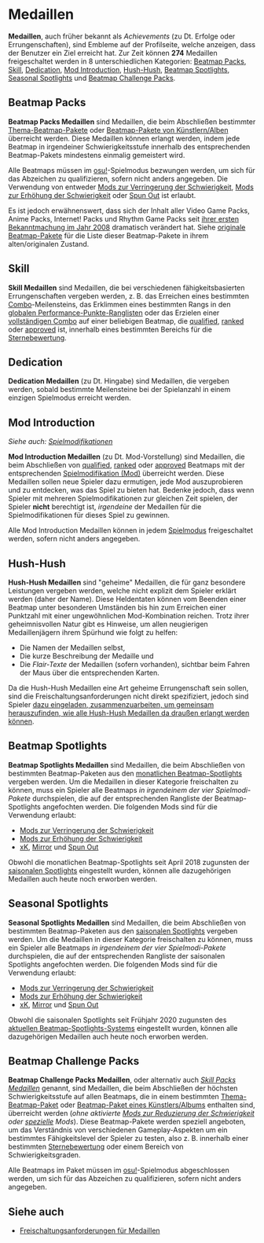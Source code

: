 # Medaillen

**Medaillen**, auch früher bekannt als *Achievements* (zu Dt. Erfolge oder Errungenschaften), sind Embleme auf der Profilseite, welche anzeigen, dass der Benutzer ein Ziel erreicht hat. Zur Zeit können **274** Medaillen freigeschaltet werden in 8 unterschiedlichen Kategorien: [Beatmap Packs](#beatmap-packs), [Skill](#skill), [Dedication](#dedication), [Mod Introduction](#mod-introduction), [Hush-Hush](#hush-hush), [Beatmap Spotlights](#beatmap-spotlights), [Seasonal Spotlights](#seasonal-spotlights) und [Beatmap Challenge Packs](#beatmap-challenge-packs).

## Beatmap Packs

**Beatmap Packs Medaillen** sind Medaillen, die beim Abschließen bestimmter [Thema-Beatmap-Pakete](https://osu.ppy.sh/beatmaps/packs?type=theme) oder [Beatmap-Pakete von Künstlern/Alben](https://osu.ppy.sh/beatmaps/packs?type=artist) überreicht werden. Diese Medaillen können erlangt werden, indem jede Beatmap in irgendeiner Schwierigkeitsstufe innerhalb des entsprechenden Beatmap-Pakets mindestens einmalig gemeistert wird.

Alle Beatmaps müssen im [osu!](/wiki/Game_mode/osu!)-Spielmodus bezwungen werden, um sich für das Abzeichen zu qualifizieren, sofern nicht anders angegeben. Die Verwendung von entweder [Mods zur Verringerung der Schwierigkeit](/wiki/Game_modifier#einfacher), [Mods zur Erhöhung der Schwierigkeit](/wiki/Game_modifier#schwieriger) oder [Spun Out](/wiki/Game_modifier/Spun_Out) ist erlaubt.

Es ist jedoch erwähnenswert, dass sich der Inhalt aller Video Game Packs, Anime Packs, Internet! Packs und Rhythm Game Packs seit [ihrer ersten Bekanntmachung im Jahr 2008](https://osu.ppy.sh/community/forums/topics/1853) dramatisch verändert hat. Siehe [originale Beatmap-Pakete](/wiki/Medals/Legacy_beatmap_packs) für die Liste dieser Beatmap-Pakete in ihrem alten/originalen Zustand.

## Skill

**Skill Medaillen** sind Medaillen, die bei verschiedenen fähigkeitsbasierten Errungenschaften vergeben werden, z. B. das Erreichen eines bestimmten [Combo](/wiki/Beatmapping/Combo)-Meilensteins, das Erklimmen eines bestimmten Rangs in den [globalen Performance-Punkte-Ranglisten](https://osu.ppy.sh/rankings/osu/performance) oder das Erzielen einer [vollständigen Combo](/wiki/Full_combo) auf einer beliebigen Beatmap, die [qualified](/wiki/Beatmap/Category#qualifiziert), [ranked](/wiki/Beatmap/Category#ranked) oder [approved](/wiki/Beatmap/Category#approved) ist, innerhalb eines bestimmten Bereichs für die [Sternebewertung](/wiki/Beatmapping/Star_rating).

## Dedication

**Dedication Medaillen** (zu Dt. Hingabe) sind Medaillen, die vergeben werden, sobald bestimmte Meilensteine bei der Spielanzahl in einem einzigen Spielmodus erreicht werden.

## Mod Introduction

*Siehe auch: [Spielmodifikationen](/wiki/Game_modifier)*

**Mod Introduction Medaillen** (zu Dt. Mod-Vorstellung) sind Medaillen, die beim Abschließen von [qualified](/wiki/Beatmap/Category#qualifiziert), [ranked](/wiki/Beatmap/Category#ranked) oder [approved](/wiki/Beatmap/Category#approved) Beatmaps mit der entsprechenden [Spielmodifikation (Mod)](/wiki/Game_modifier) überreicht werden. Diese Medaillen sollen neue Spieler dazu ermutigen, jede Mod auszuprobieren und zu entdecken, was das Spiel zu bieten hat. Bedenke jedoch, dass wenn Spieler mit mehreren Spielmodifikationen zur gleichen Zeit spielen, der Spieler **nicht** berechtigt ist, *irgendeine* der Medaillen für die Spielmodifikationen für dieses Spiel zu gewinnen.

Alle Mod Introduction Medaillen können in jedem [Spielmodus](/wiki/Game_mode) freigeschaltet werden, sofern nicht anders angegeben.

## Hush-Hush

**Hush-Hush Medaillen** sind "geheime" Medaillen, die für ganz besondere Leistungen vergeben werden, welche nicht explizit dem Spieler erklärt werden (daher der Name). Diese Heldentaten können vom Beenden einer Beatmap unter besonderen Umständen bis hin zum Erreichen einer Punktzahl mit einer ungewöhnlichen Mod-Kombination reichen. Trotz ihrer geheimnisvollen Natur gibt es Hinweise, um allen neugierigen Medaillenjägern ihrem Spürhund wie folgt zu helfen:

- Die Namen der Medaillen selbst,
- Die kurze Beschreibung der Medaille und
- Die *Flair-Texte*<!-- https://twitter.com/ephemeralis/status/1068054191602638850 --> der Medaillen (sofern vorhanden), sichtbar beim Fahren der Maus über die entsprechenden Karten.

Da die Hush-Hush Medaillen eine Art geheime Errungenschaft sein sollen, sind die Freischaltungsanforderungen nicht direkt spezifiziert, jedoch sind Spieler [dazu eingeladen, zusammenzuarbeiten, um gemeinsam herauszufinden, wie alle Hush-Hush Medaillen da draußen erlangt werden können](https://osu.ppy.sh/home/news/2016-08-17-new-hush-hush-medals).

## Beatmap Spotlights

**Beatmap Spotlights Medaillen** sind Medaillen, die beim Abschließen von bestimmten Beatmap-Paketen aus den [monatlichen Beatmap-Spotlights](https://osu.ppy.sh/home/news/2017-03-18-introducing-to-you-spotlights) vergeben werden. Um die Medaillen in dieser Kategorie freischalten zu können, muss ein Spieler alle Beatmaps *in irgendeinem der vier Spielmodi-Pakete* durchspielen, die auf der entsprechenden Rangliste der Beatmap-Spotlights angefochten werden. Die folgenden Mods sind für die Verwendung erlaubt:

- [Mods zur Verringerung der Schwierigkeit](/wiki/Game_modifier#einfacher)
- [Mods zur Erhöhung der Schwierigkeit](/wiki/Game_modifier#schwieriger)
- [xK](/wiki/Game_modifier/xK), [Mirror](/wiki/Game_modifier/Mirror) und [Spun Out](/wiki/Game_modifier/Spun_Out)

Obwohl die monatlichen Beatmap-Spotlights seit April 2018 zugunsten der [saisonalen Spotlights](https://osu.ppy.sh/home/news/2018-11-01-beatmap-spotlights-summer-2018) eingestellt wurden, können alle dazugehörigen Medaillen auch heute noch erworben werden.

## Seasonal Spotlights

**Seasonal Spotlights Medaillen** sind Medaillen, die beim Abschließen von bestimmten Beatmap-Paketen aus den [saisonalen Spotlights](https://osu.ppy.sh/home/news/2018-11-01-beatmap-spotlights-summer-2018) vergeben werden. Um die Medaillen in dieser Kategorie freischalten zu können, muss ein Spieler alle Beatmaps *in irgendeinem der vier Spielmodi-Pakete* durchspielen, die auf der entsprechenden Rangliste der saisonalen Spotlights angefochten werden. Die folgenden Mods sind für die Verwendung erlaubt:

- [Mods zur Verringerung der Schwierigkeit](/wiki/Game_modifier#einfacher)
- [Mods zur Erhöhung der Schwierigkeit](/wiki/Game_modifier#schwieriger)
- [xK](/wiki/Game_modifier/xK), [Mirror](/wiki/Game_modifier/Mirror) und [Spun Out](/wiki/Game_modifier/Spun_Out)

Obwohl die saisonalen Spotlights seit Frühjahr 2020 zugunsten des [aktuellen Beatmap-Spotlights-Systems](/wiki/Beatmap_Spotlights) eingestellt wurden, können alle dazugehörigen Medaillen auch heute noch erworben werden.

## Beatmap Challenge Packs

**Beatmap Challenge Packs Medaillen**, oder alternativ auch [*Skill Packs Medaillen*](https://osu.ppy.sh/home/news/2020-11-20-featured-artist-beatmap-updates-from-the-mappers-guild#skill-packs) genannt, sind Medaillen, die beim Abschließen der höchsten Schwierigkeitsstufe auf allen Beatmaps, die in einem bestimmten [Thema-Beatmap-Paket](https://osu.ppy.sh/beatmaps/packs?type=theme) oder [Beatmap-Paket eines Künstlers/Albums](https://osu.ppy.sh/beatmaps/packs?type=artist) enthalten sind, überreicht werden (*ohne aktivierte [Mods zur Reduzierung der Schwierigkeit](/wiki/Game_modifier#einfacher) oder [spezielle](/wiki/Game_modifier#sonstige) Mods*). Diese Beatmap-Pakete werden speziell angeboten, um das Verständnis von verschiedenen Gameplay-Aspekten um ein bestimmtes Fähigkeitslevel der Spieler zu testen, also z. B. innerhalb einer bestimmten [Sternebewertung](/wiki/Beatmapping/Star_rating) oder einem Bereich von Schwierigkeitsgraden.

Alle Beatmaps im Paket müssen im [osu!](/wiki/Game_mode/osu!)-Spielmodus abgeschlossen werden, um sich für das Abzeichen zu qualifizieren, sofern nicht anders angegeben.

## Siehe auch

- [Freischaltungsanforderungen für Medaillen](Unlock_requirements)
